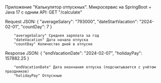 Приложение "Калькулятор отпускных".
Микросервис на SpringBoot + Java 17 c одним API:
GET "/calculate"

Request JSON:
    {
        "averageSalary": "793000", 
        "dateStartVacation": "2024-02-01", 
        "countDay": 7 
    }
    
        "averageSalary" Средняя зарплата за год
        "dateVacation" Дата начала отпуска
        "countDay" Количество дней в отпуске
        
Response JSON:
{
    "endVacationDate": "2024-02-07",
    "holidayPay": 157882.25
}

        "endVacationDate" Дата окончания отпуска (подсчитывается с учётом праздников)
        "holidayPay" Отпускные
        
        
  

